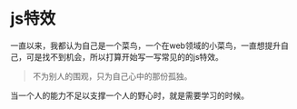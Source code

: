 # js特效
一直以来，我都认为自己是一个菜鸟，一个在web领域的小菜鸟，一直想提升自己，可是找不到机会，所以打算开始写一写常见的的js特效。
>不为别人的围观，只为自己心中的那份孤独。

当一个人的能力不足以支撑一个人的野心时，就是需要学习的时候。



